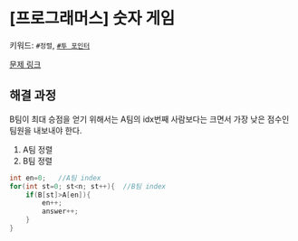 # [프로그래머스] 숫자 게임
키워드: `#정렬`, [`#투 포인터`](../two_pointer.md)

[문제 링크](https://school.programmers.co.kr/learn/courses/30/lessons/12987)

## 해결 과정
B팀이 최대 승점을 얻기 위해서는 A팀의 idx번째 사람보다는 크면서 가장 낮은 점수인 팀원을 내보내야 한다.
1. A팀 정렬
2. B팀 정렬
```c++
int en=0;   //A팀 index
for(int st=0; st<n; st++){  //B팀 index
    if(B[st]>A[en]){
        en++;
        answer++;
    }
}
```